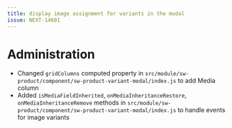 ```yaml
---
title: display image assignment for variants in the modal
issue: NEXT-14601
---
```

# Administration
*  Changed `gridColumns` computed property in `src/module/sw-product/component/sw-product-variant-modal/index.js` to add Media column
*  Added `isMediaFieldInherited`, `onMediaInheritanceRestore`, `onMediaInheritanceRemove` methods in `src/module/sw-product/component/sw-product-variant-modal/index.js` to handle events for image variants
